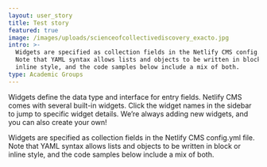 ```yaml
---
layout: user_story
title: Test story
featured: true
image: /images/uploads/scienceofcollectivediscovery_exacto.jpg
intro: >-
  Widgets are specified as collection fields in the Netlify CMS config.yml file.
  Note that YAML syntax allows lists and objects to be written in block or
  inline style, and the code samples below include a mix of both.
type: Academic Groups
---
```

Widgets define the data type and interface for entry fields. Netlify CMS comes with several built-in widgets. Click the widget names in the sidebar to jump to specific widget details. We’re always adding new widgets, and you can also create your own!

Widgets are specified as collection fields in the Netlify CMS config.yml file. Note that YAML syntax allows lists and objects to be written in block or inline style, and the code samples below include a mix of both.
